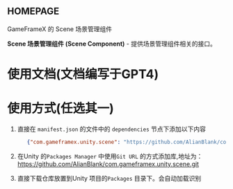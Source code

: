 ﻿## HOMEPAGE

GameFrameX 的 Scene 场景管理组件

**Scene 场景管理组件 (Scene Component)** - 提供场景管理组件相关的接口。

# 使用文档(文档编写于GPT4)

# 使用方式(任选其一)

1. 直接在 `manifest.json` 的文件中的 `dependencies` 节点下添加以下内容
   ```json
      {"com.gameframex.unity.scene": "https://github.com/AlianBlank/com.gameframex.unity.scene.git"}
    ```
2. 在Unity 的`Packages Manager` 中使用`Git URL` 的方式添加库,地址为：https://github.com/AlianBlank/com.gameframex.unity.scene.git

3. 直接下载仓库放置到Unity 项目的`Packages` 目录下。会自动加载识别